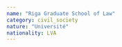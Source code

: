 ```yaml
---
name: "Riga Graduate School of Law"
category: civil_society
nature: "Université"
nationality: LVA
---
```

    